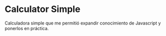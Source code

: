 # Calculator Simple

Calculadora simple que me permitió expandir conocimiento de Javascript y ponerlos en práctica.
